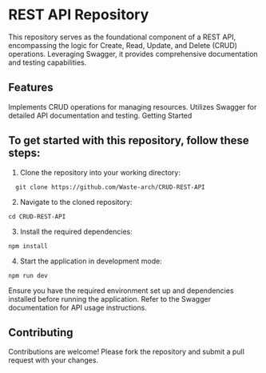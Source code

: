 # REST API Repository
This repository serves as the foundational component of a REST API, encompassing the logic for Create, Read, Update, and Delete (CRUD) operations. Leveraging Swagger, it provides comprehensive documentation and testing capabilities.

## Features
Implements CRUD operations for managing resources.
Utilizes Swagger for detailed API documentation and testing.
Getting Started
## To get started with this repository, follow these steps:
1. Clone the repository into your working directory:
```
  git clone https://github.com/Waste-arch/CRUD-REST-API
```
2. Navigate to the cloned repository:
```
cd CRUD-REST-API
```
3. Install the required dependencies:
```
npm install
```
4. Start the application in development mode:
```
npm run dev
```
Ensure you have the required environment set up and dependencies installed before running the application. Refer to the Swagger documentation for API usage instructions.

## Contributing
Contributions are welcome! Please fork the repository and submit a pull request with your changes.
